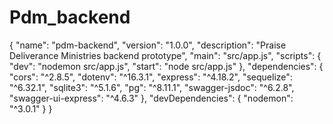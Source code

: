 # Pdm_backend
{
  "name": "pdm-backend",
  "version": "1.0.0",
  "description": "Praise Deliverance Ministries backend prototype",
  "main": "src/app.js",
  "scripts": {
    "dev": "nodemon src/app.js",
    "start": "node src/app.js"
  },
  "dependencies": {
    "cors": "^2.8.5",
    "dotenv": "^16.3.1",
    "express": "^4.18.2",
    "sequelize": "^6.32.1",
    "sqlite3": "^5.1.6",
    "pg": "^8.11.1",
    "swagger-jsdoc": "^6.2.8",
    "swagger-ui-express": "^4.6.3"
  },
  "devDependencies": {
    "nodemon": "^3.0.1"
  }
}
